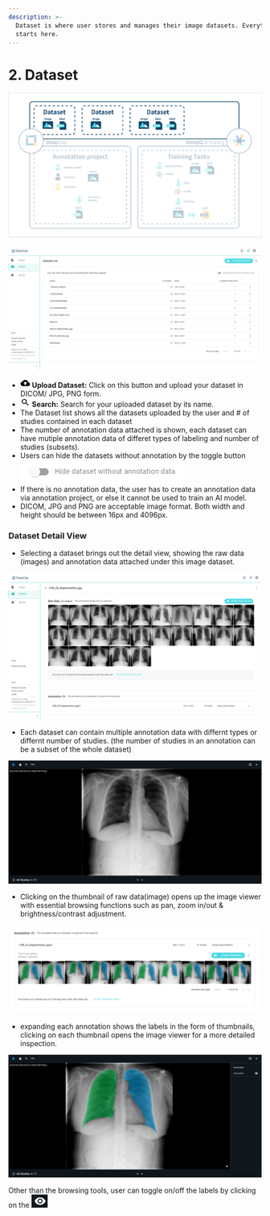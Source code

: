 ```yaml
---
description: >-
  Dataset is where user stores and manages their image datasets. Everything
  starts here.
---
```


# 2. Dataset

![The dataset is shared between DeepCap and DeepQ AI Training.](../.gitbook/assets/1-2.1-300006.png)

![](<../.gitbook/assets/image (221).png>)

* ![](<../.gitbook/assets/image (4).png>) **Upload Dataset:** Click on this button and upload your dataset in DICOM/ JPG, PNG form.
* ![](<../.gitbook/assets/image (6).png>) **Search:** Search for your uploaded dataset by its name.
* The Dataset list shows all the datasets uploaded by the user and # of studies contained in each dataset
* The number of annotation data attached is shown, each dataset can have mutiple annotation data of differet types of labeling and number of studies (subsets).
* Users can hide the datasets without annotation by the toggle button ![](<../.gitbook/assets/image (225).png>)
* If there is no annotation data, the user has to create an annotation data via annotation project, or else it cannot be used to train an AI model.
* DICOM, JPG and PNG are acceptable image format. Both width and height should be between 16px and 4096px.



### Dataset Detail View

* Selecting a dataset brings out the detail view, showing the raw data (images) and annotation data attached under this image dataset.

![](<../.gitbook/assets/image (218).png>)

* Each dataset can contain multiple annotation data with differnt types or differnt number of studies. (the number of studies in an annotation can be a subset of the whole dataset)

![](<../.gitbook/assets/image (217).png>)

* Clicking on the thumbnail of raw data(image) opens up the image viewer with essential browsing functions such as pan, zoom in/out & brightness/contrast adjustment.

![](<../.gitbook/assets/image (223).png>)

* expanding each annotation shows the labels in the form of thumbnails, clicking on each thumbnail opens the image viewer for a more detailed inspection.

![](<../.gitbook/assets/image (224).png>)

Other than the browsing tools, user can toggle on/off the labels by clicking on the ![](<../.gitbook/assets/image (230).png>)
